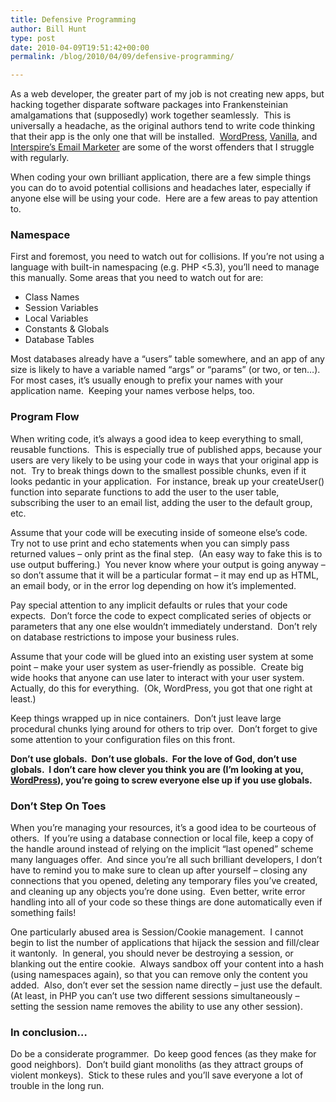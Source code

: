 ```yaml
---
title: Defensive Programming
author: Bill Hunt
type: post
date: 2010-04-09T19:51:42+00:00
permalink: /blog/2010/04/09/defensive-programming/

---
```

As a web developer, the greater part of my job is not creating new apps, but hacking together disparate software packages into Frankensteinian amalgamations that (supposedly) work together seamlessly.  This is universally a headache, as the original authors tend to write code thinking that their app is the only one that will be installed.  [WordPress][1], [Vanilla][2], and [Interspire&#8217;s Email Marketer][3] are some of the worst offenders that I struggle with regularly.

When coding your own brilliant application, there are a few simple things you can do to avoid potential collisions and headaches later, especially if anyone else will be using your code.  Here are a few areas to pay attention to.<!--more-->

### Namespace

First and foremost, you need to watch out for collisions. If you&#8217;re not using a language with built-in namespacing (e.g. PHP <5.3), you&#8217;ll need to manage this manually. Some areas that you need to watch out for are:

  * Class Names
  * Session Variables
  * Local Variables
  * Constants & Globals
  * Database Tables

Most databases already have a &#8220;users&#8221; table somewhere, and an app of any size is likely to have a variable named &#8220;args&#8221; or &#8220;params&#8221; (or two, or ten&#8230;). For most cases, it&#8217;s usually enough to prefix your names with your application name.  Keeping your names verbose helps, too.

### Program Flow

When writing code, it&#8217;s always a good idea to keep everything to small, reusable functions.  This is especially true of published apps, because your users are very likely to be using your code in ways that your original app is not.  Try to break things down to the smallest possible chunks, even if it looks pedantic in your application.  For instance, break up your createUser() function into separate functions to add the user to the user table, subscribing the user to an email list, adding the user to the default group, etc.

Assume that your code will be executing inside of someone else&#8217;s code.  Try not to use print and echo statements when you can simply pass returned values &#8211; only print as the final step.  (An easy way to fake this is to use output buffering.)  You never know where your output is going anyway &#8211; so don&#8217;t assume that it will be a particular format &#8211; it may end up as HTML, an email body, or in the error log depending on how it&#8217;s implemented.

Pay special attention to any implicit defaults or rules that your code expects.  Don&#8217;t force the code to expect complicated series of objects or parameters that any one else wouldn&#8217;t immediately understand.  Don&#8217;t rely on database restrictions to impose your business rules.

Assume that your code will be glued into an existing user system at some point &#8211; make your user system as user-friendly as possible.  Create big wide hooks that anyone can use later to interact with your user system.  Actually, do this for everything.  (Ok, WordPress, you got that one right at least.)

Keep things wrapped up in nice containers.  Don&#8217;t just leave large procedural chunks lying around for others to trip over.  Don&#8217;t forget to give some attention to your configuration files on this front.

**Don&#8217;t use globals.  Don&#8217;t use globals.  For the love of God, don&#8217;t use globals.  I don&#8217;t care how clever you think you are (I&#8217;m looking at you, [WordPress][1]), you&#8217;re going to screw everyone else up if you use globals.**

### Don&#8217;t Step On Toes

When you&#8217;re managing your resources, it&#8217;s a good idea to be courteous of others.  If you&#8217;re using a database connection or local file, keep a copy of the handle around instead of relying on the implicit &#8220;last opened&#8221; scheme many languages offer.  And since you&#8217;re all such brilliant developers, I don&#8217;t have to remind you to make sure to clean up after yourself &#8211; closing any connections that you opened, deleting any temporary files you&#8217;ve created, and cleaning up any objects you&#8217;re done using.  Even better, write error handling into all of your code so these things are done automatically even if something fails!

One particularly abused area is Session/Cookie management.  I cannot begin to list the number of applications that hijack the session and fill/clear it wantonly.  In general, you should never be destroying a session, or blanking out the entire cookie.  Always sandbox off your content into a hash (using namespaces again), so that you can remove only the content you added.  Also, don&#8217;t ever set the session name directly &#8211; just use the default.  (At least, in PHP you can&#8217;t use two different sessions simultaneously &#8211; setting the session name removes the ability to use any other session).

### In conclusion&#8230;

Do be a considerate programmer.  Do keep good fences (as they make for good neighbors).  Don&#8217;t build giant monoliths (as they attract groups of violent monkeys).  Stick to these rules and you&#8217;ll save everyone a lot of trouble in the long run.

 [1]: http://wordpress.org
 [2]: http://vanillaforums.org/
 [3]: http://www.interspire.com/emailmarketer/